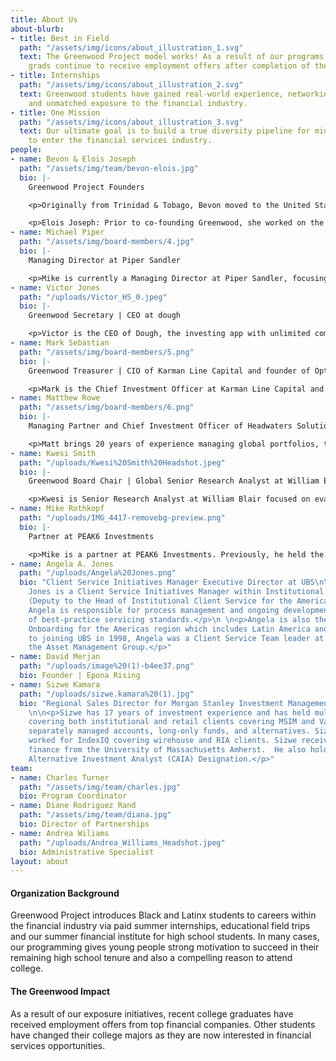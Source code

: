 ```yaml
---
title: About Us
about-blurb:
- title: Best in Field
  path: "/assets/img/icons/about_illustration_1.svg"
  text: The Greenwood Project model works! As a result of our programs, our college
    grads continue to receive employment offers after completion of their internship.
- title: Internships
  path: "/assets/img/icons/about_illustration_2.svg"
  text: Greenwood students have gained real-world experience, networking connections,
    and unmatched exposure to the financial industry.
- title: One Mission
  path: "/assets/img/icons/about_illustration_3.svg"
  text: Our ultimate goal is to build a true diversity pipeline for minority students
    to enter the financial services industry.
people:
- name: Bevon & Elois Joseph
  path: "/assets/img/team/bevon-elois.jpg"
  bio: |-
    Greenwood Project Founders

    <p>Originally from Trinidad & Tobago, Bevon moved to the United States after high school to further his education. He is a graduate of DePaul University. Bevon’s career has been exclusively in the trading industry. He's worked at firms such as JPMorgan, Morgan Stanley, UBS, Chicago Trading Company, PEAK6 Investments, and Achievement Asset Management. Bevon also worked on the trading floors of the NYSE, NYMEX, and AMEX. </p>

    <p>Elois Joseph: Prior to co-founding Greenwood, she worked on the trading floor of the Chicago Board Options Exchange (Cboe). As a financial professional, she attained many licenses and worked in the compliance examination division for an industry regulator. Elois grew up on the west side of Chicago, earned an MBA from Northern Illinois University, and a BA in Journalism from Columbia College Chicago. She is proud to be the first in her family to create generational wealth and to have the opportunity to teach this process to others through the Greenwood Project.</p>
- name: Michael Piper
  path: "/assets/img/board-members/4.jpg"
  bio: |-
    Managing Director at Piper Sandler

    <p>Mike is currently a Managing Director at Piper Sandler, focusing primarily on fixed income securities and capital raising. In2017, he joined the board of the Greenwood Project and served as board chair from 2019 -2020. His passion for helping students often takes him back to his alma mater Tulane University, where he helps students understand all the different job opportunities on Wall Street. </p>
- name: Victor Jones
  path: "/uploads/Victor_HS_0.jpeg"
  bio: |-
    Greenwood Secretary | CEO at dough

    <p>Victor is the CEO of Dough, the investing app with unlimited commission-free stock trading, zero account minimums, and iOS and Android apps filled with smart ideas. Jones’s mission is to inspire the world to embrace an understanding of risk, take control of their money, and make more of it. The former director of Trading and Operations at TD Ameritrade, lifelong innovator, and inspiring financial storyteller has spent his entire finance career in service of retail investors. In his previous role, Victor spearheaded trading innovation initiatives in both the United States and Asia. </p>
- name: Mark Sebastian
  path: "/assets/img/board-members/5.png"
  bio: |-
    Greenwood Treasurer | CIO of Karman Line Capital and founder of Option Pit

    <p>Mark is the Chief Investment Officer at Karman Line Capital and Founder of Option Pit. He is a former member of both the ChicagoBoard Options Exchange and the American Stock Exchange. Mark is the resident VIX expert for Mad Money with Jim Cramer. He is a frequent guest on CNBC, Fox Business News, Bloomberg, and First Business News.</p>
- name: Matthew Rowe
  path: "/assets/img/board-members/6.png"
  bio: |-
    Managing Partner and Chief Investment Officer of Headwaters Solutions LP

    <p>Matt brings 20 years of experience managing global portfolios, teams, and risk in multiple strategies and asset classes. Matt earned his BA from Wittenberg. Matt currently serves on the Board of Directors of New York City Outward Bound Schools and is an active supporter of the Navy SEAL Foundation. </p>
- name: Kwesi Smith
  path: "/uploads/Kwesi%20Smith%20Headshot.jpeg"
  bio: |-
    Greenwood Board Chair | Global Senior Research Analyst at William Blair

    <p>Kwesi is Senior Research Analyst at William Blair focused on evaluating consumer investments. He is passionate about giving back to the community and proud to serve as the current Board Chair of the Greenwood Project. He is also on the board of 3Arts and Breakthrough.</p>
- name: Mike Rothkopf
  path: "/uploads/IMG_4417-removebg-preview.png"
  bio: |-
    Partner at PEAK6 Investments

    <p>Mike is a partner at PEAK6 Investments. Previously, he held the titles of Chief Investment Officer (PEAK6 Performance Funds) and chief Risk Officer (PEAK 6 Capital Management). Mike holds an undergraduate degree from the University of Illinois in Finance (1990). </p>
- name: Angela A. Jones
  path: "/uploads/Angela%20Jones.png"
  bio: "Client Service Initiatives Manager Executive Director at UBS\n\n<p>Angela
    Jones is a Client Service Initiatives Manager within Institutional Client Service
    (Deputy to the Head of Institutional Client Service for the Americas region).
    Angela is responsible for process management and ongoing development/delivery
    of best-practice servicing standards.</p>\n \n<p>Angela is also the Head of Client
    Onboarding for the Americas region which includes Latin America and Canada. Prior
    to joining UBS in 1998, Angela was a Client Service Team leader at ABN/AMRO within
    the Asset Management Group.</p>"
- name: David Merjan
  path: "/uploads/image%20(1)-b4ee37.png"
  bio: Founder | Epona Rising
- name: Sizwe Kamara
  path: "/uploads/sizwe.kamara%20(1).jpg"
  bio: "Regional Sales Director for Morgan Stanley Investment Management Solutions
    \n\n<p>Sizwe has 17 years of investment experience and has held multiple positions
    covering both institutional and retail clients covering MSIM and Van Kampen proprietary
    separately managed accounts, long-only funds, and alternatives. Sizwe previously
    worked for IndexIQ covering wirehouse and RIA clients. Sizwe received a B.S. in
    finance from the University of Massachusetts Amherst.  He also holds the Chartered
    Alternative Investment Analyst (CAIA) Designation.</p>"
team:
- name: Charles Turner
  path: "/assets/img/team/charles.jpg"
  bio: Program Coordinator
- name: Diane Rodriguez Rand
  path: "/assets/img/team/diana.jpg"
  bio: Director of Partnerships
- name: Andrea Wiliams
  path: "/uploads/Andrea_Williams_Headshot.jpeg"
  bio: Administrative Specialist
layout: about
---
```


#### Organization Background

Greenwood Project introduces Black and Latinx students to careers within the financial industry via paid summer internships, educational field trips and our summer financial institute for high school students. In many cases, our programming gives young people strong motivation to succeed in their remaining high school tenure and also a compelling reason to attend college.

#### The Greenwood Impact

As a result of our exposure initiatives, recent college graduates have received employment offers from top financial companies. Other students have changed their college majors as they are now interested in financial services opportunities.
